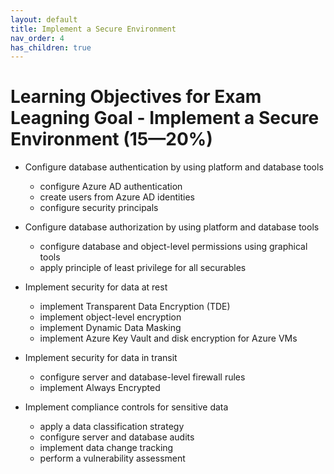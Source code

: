 ```yaml
---
layout: default
title: Implement a Secure Environment
nav_order: 4
has_children: true
---
```


# Learning Objectives for Exam Leagning Goal - Implement a Secure Environment (15—20%)

* Configure database authentication by using platform and database tools

  - configure Azure AD authentication
  - create users from Azure AD identities
  - configure security principals

* Configure database authorization by using platform and database tools
  - configure database and object-level permissions using graphical tools
  - apply principle of least privilege for all securables

* Implement security for data at rest
  - implement Transparent Data Encryption (TDE)
  - implement object-level encryption
  - implement Dynamic Data Masking
  - implement Azure Key Vault and disk encryption for Azure VMs

* Implement security for data in transit
  - configure server and database-level firewall rules
  - implement Always Encrypted

* Implement compliance controls for sensitive data
  - apply a data classification strategy
  - configure server and database audits
  - implement data change tracking
  - perform a vulnerability assessment
